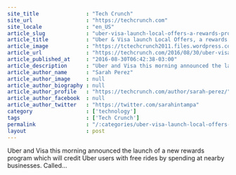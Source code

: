 ```yaml
---
site_title               : "Tech Crunch"
site_url                 : "https://techcrunch.com"
site_locale              : "en_US"
article_slug             : "uber-visa-launch-local-offers-a-rewards-program-offering-free-rides-for-spending-at-nearby-businesses"
article_title            : "Uber & Visa launch Local Offers, a rewards program offering free rides for spending at nearby businesses"
article_image            : "https://tctechcrunch2011.files.wordpress.com/2016/08/screen-shot-2016-08-30-at-9-37-12-am.png?w=764&h=400&crop=1"
article_url              : "https://techcrunch.com/2016/08/30/uber-visa-launch-local-offers-a-rewards-program-offering-free-rides-for-spending-at-nearby-businesses/"
article_published_at     : "2016-08-30T06:42:38-03:00"
article_description      : "Uber and Visa this morning announced the launch of a new rewards program which will credit Uber users with free rides by spending at nearby businesses. Called..."
article_author_name      : "Sarah Perez"
article_author_image     : null
article_author_biography : null
article_author_profile   : "https://techcrunch.com/author/sarah-perez/"
article_author_facebook  : null
article_author_twitter   : "https://twitter.com/sarahintampa"
category                 : ['technology']
tags                     : ['Tech Crunch']
permalink                : "/:categories/uber-visa-launch-local-offers-a-rewards-program-offering-free-rides-for-spending-at-nearby-businesses/"
layout                   : post
---
```


Uber and Visa this morning announced the launch of a new rewards program which will credit Uber users with free rides by spending at nearby businesses. Called...
